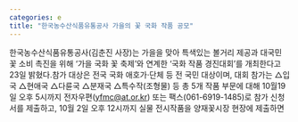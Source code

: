```yaml
---
categories: e
title: "한국농수산식품유통공사 가을의 꽃 국화 작품 공모"
---
```

한국농수산식품유통공사(김춘진 사장)는 가을을 맞아 특색있는 볼거리 제공과 대국민 꽃 소비 촉진을 위해 ‘가을 국화 꽃 축제’와 연계한 ‘국화 작품 경진대회’를 개최한다고 23일 밝혔다.참가 대상은 전국 국화 애호가·단체 등 전 국민 대상이며, 대회 참가는 △입국 △현애국 △다륜국 △분재국 △특수작(조형물) 등 총 5개 작품 부문에 대해 10월19일 오후 5시까지 전자우편(yfmc@at.or.kr) 또는 팩스(061-6919-1485)로 참가 신청서를 제출하고, 10월 2일 오후 12시까지 실물 전시작품을 양재꽃시장 현장에 제출하면